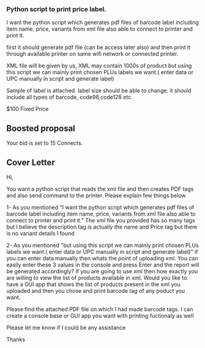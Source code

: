 ### Python script to print price label.

I want the python script which generates pdf files of barcode label including item name, price, variants from xml file also able to connect to printer and print it.

first it should generate pdf file (can be access later also) and then print it through available printer on same wifi network or connected printer.

XML file will be given by us, XML may contain 1000s of product but using this script we can mainly print chosen PLUs labels we want.( enter data or UPC manually in script and generate label)

Sample of label is attached. label size should be able to change. it should include all types of barcode, code98,code128 etc.

$100 Fixed Price

## Boosted proposal
Your bid is set to 15 Connects.

## Cover Letter
Hi,

You want a python script that reads the xml file and then creates PDF tags and also send command to the printer. Please explain few things below

1- As you mentioned "I want the python script which generates pdf files of barcode label including item name, price, variants from xml file also able to connect to printer and print it."
The xml file you provided has so many tags but I believe the description tag is actually the name and Price tag but there is no variant details I found

2- As you mentioned "but using this script we can mainly print chosen PLUs labels we want.( enter data or UPC manually in script and generate label)"
if you can enter data manually then whats the point of uploading xml. You can easily enter these 3 values in the console and press Enter and the report will be generated accordingly?
If you are going to use xml then how exactly you are willing to view the list of products available in xml. Would you like to have a GUI app that shows the list of products present in the xml you uploaded and then you chose and print barcode tag of any poduct you want.

Please find the attached PDF file on which I had made barcode tags. I can create a console base or GUI app you want with printing fuctionaly as well

Please let me know if I could be any assistance

Thanks